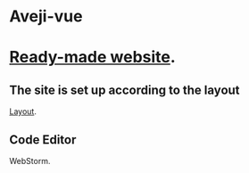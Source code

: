 # Aveji-vue

# [Ready-made website](https://arisha260.github.io/Aveji/).

## The site is set up according to the layout

[Layout](https://www.figma.com/design/Mjw3T665A9Wjj2g2LSUYX6/Aveji?node-id=0-1&node-type=canvas&t=wH6nmBoO6Ik9JTH0-0).

## Code Editor

WebStorm.